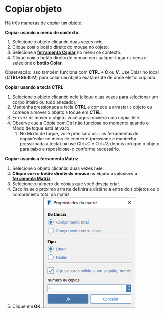 # Copiar objeto

Há três maneiras de copiar um objeto.

**Copiar usando o menu de contexto**

1. Selecione o objeto clicando duas vezes nele.
2. Clique com o botão direito do mouse no objeto.
3. Selecione a [**ferramenta Copiar**](tilt-array-copy-and-paste.md) no menu de contexto.
4. Clique com o botão direito do mouse em qualquer lugar na cena e selecione o **botão Colar**.

Observação: Isso também funciona com **CTRL + C** ou **V**. Use Colar no local \(**CTRL+Shift+V**\) para colar um objeto exatamente de onde ele foi copiado.

**Copiar usando a tecla CTRL**

1. Selecione o objeto clicando nele \(clique duas vezes para selecionar um corpo inteiro ou tudo anexado\).
2. Mantenha pressionada a tecla **CTRL** e comece a arrastar o objeto ou comece a mover o objeto e toque em **CTRL**.
3. Em vez de mover o objeto, você agora moverá uma cópia dele.
4. Observe que a Cópia com Ctrl não funciona no momento quando o Modo de toque está ativado.
   1. No Modo de toque, você precisará usar as ferramentas de copiar/colar no menu de contexto \(pressione e mantenha pressionada a tecla\) ou use Ctrl+C e Ctrl+V, depois coloque o objeto para baixo e reposicione-o conforme necessário.

**Copiar usando a ferramenta Matriz**

1. Selecione o objeto clicando duas vezes nele.
2. **Clique com o botão direito do mouse** no objeto e selecione a [**ferramenta Matriz**](tilt-array-copy-and-paste.md).
3. Selecione o número de cópias que você deseja criar.
4. Escolha se o próximo arraste definirá a distância entre dois objetos ou o comprimento total da matriz.
5. Clique em **OK.**  ![](../.gitbook/assets/array_properties.png)


